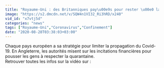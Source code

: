 ```yaml
---
title: "Royaume-Uni : des Britanniques pay\u00e9s pour rester \u00e0 la maison"
image: "https://s2.dmcdn.net/v/SQW4n1VI32_Ri3hRD/x240"
vid_id: "x7vtj5d"
categories: "news"
tags: ["Royaume-Uni","Coronavirus","Confinement"]
date: "2020-08-28T03:38:03+03:00"
---
```

Chaque pays européen a sa stratégie pour limiter la propagation du Covid-19. En Angleterre, les autorités misent sur les incitations financières pour pousser les gens à respecter la quarantaine.  <br>Retrouver toutes les infos sur la vidéo sur : 
